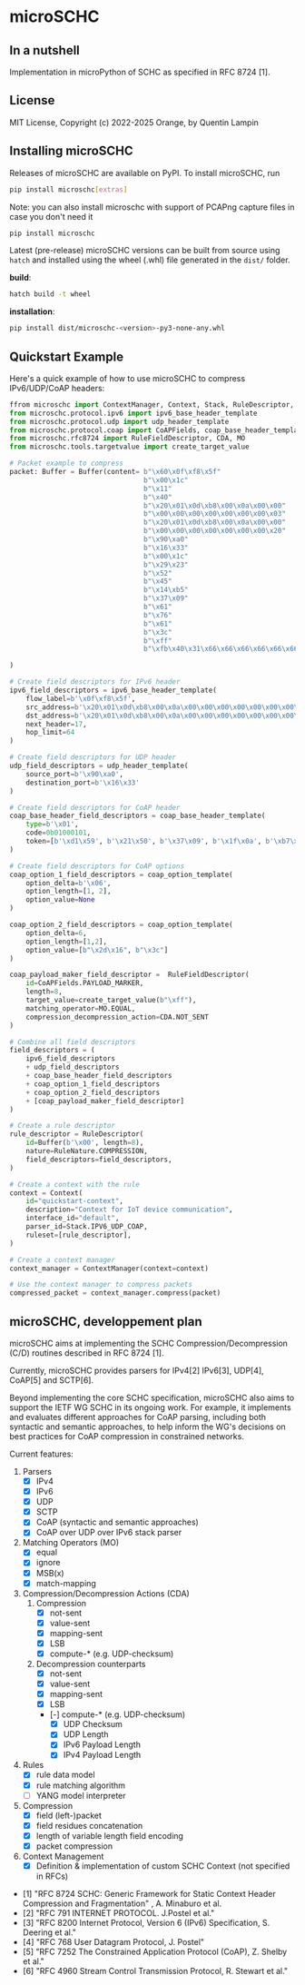 # microSCHC

## In a nutshell

Implementation in microPython of SCHC as specified in RFC 8724 [1].

## License

MIT License, Copyright (c) 2022-2025 Orange, by Quentin Lampin

## Installing microSCHC

Releases of microSCHC are available on PyPI. To install microSCHC, run

```bash
pip install microschc[extras]
```

Note: you can also install microschc with support of PCAPng capture files in case you don't need it

```bash
pip install microschc
```


Latest (pre-release) microSCHC versions can be built from source using `hatch` and installed using the wheel (.whl) file generated in the `dist/` folder.

**build**:

```bash
hatch build -t wheel
```

**installation**:

```bash
pip install dist/microschc-<version>-py3-none-any.whl
```

## Quickstart Example

Here's a quick example of how to use microSCHC to compress IPv6/UDP/CoAP headers:

```python
ffrom microschc import ContextManager, Context, Stack, RuleDescriptor, RuleNature, Buffer
from microschc.protocol.ipv6 import ipv6_base_header_template
from microschc.protocol.udp import udp_header_template
from microschc.protocol.coap import CoAPFields, coap_base_header_template, coap_option_template
from microschc.rfc8724 import RuleFieldDescriptor, CDA, MO
from microschc.tools.targetvalue import create_target_value

# Packet example to compress
packet: Buffer = Buffer(content= b"\x60\x0f\xf8\x5f"                        # IPv6  Version + Traffic Class + Flow Label
                                 b"\x00\x1c"                                #       Payload Length
                                 b"\x11"                                    #       Next Header 
                                 b"\x40"                                    #       Hop Limit
                                 b"\x20\x01\x0d\xb8\x00\x0a\x00\x00"        #       Source Address
                                 b"\x00\x00\x00\x00\x00\x00\x00\x03"        #       |
                                 b"\x20\x01\x0d\xb8\x00\x0a\x00\x00"        #       Destination Address
                                 b"\x00\x00\x00\x00\x00\x00\x00\x20"        #       |
                                 b"\x90\xa0"                                # UDP   Source Port
                                 b"\x16\x33"                                #       Destination Port
                                 b"\x00\x1c"                                #       Length
                                 b"\x29\x23"                                #       Checksum
                                 b"\x52"                                    # CoAP  Version + Type + Token Length
                                 b"\x45"                                    #       Code
                                 b"\x14\xb5"                                #       Message ID
                                 b"\x37\x09"                                #       Token
                                 b"\x61"                                    #       Option Delta 1 + Option Length 1
                                 b"\x76"                                    #       Option Value 1
                                 b"\x61"                                    #       Option Delta 2 + Option Length 2
                                 b"\x3c"                                    #       Option Value 2
                                 b"\xff"                                    #       Payload Marker
                                 b"\xfb\x40\x31\x66\x66\x66\x66\x66\x66"    # App   Payload

)

# Create field descriptors for IPv6 header
ipv6_field_descriptors = ipv6_base_header_template(
    flow_label=b'\x0f\xf8\x5f',
    src_address=b'\x20\x01\x0d\xb8\x00\x0a\x00\x00\x00\x00\x00\x00\x00\x00\x00\x03',
    dst_address=b'\x20\x01\x0d\xb8\x00\x0a\x00\x00\x00\x00\x00\x00\x00\x00\x00\x20',
    next_header=17,
    hop_limit=64
)

# Create field descriptors for UDP header
udp_field_descriptors = udp_header_template(
    source_port=b'\x90\xa0',
    destination_port=b'\x16\x33'
)

# Create field descriptors for CoAP header
coap_base_header_field_descriptors = coap_base_header_template(
    type=b'\x01',
    code=0b01000101,
    token=[b'\xd1\x59', b'\x21\x50', b'\x37\x09', b'\x1f\x0a', b'\xb7\x25', b'\x8d\x43']
)

# Create field descriptors for CoAP options
coap_option_1_field_descriptors = coap_option_template(
    option_delta=b'\x06',
    option_length=[1, 2],
    option_value=None
)

coap_option_2_field_descriptors = coap_option_template(
    option_delta=6,
    option_length=[1,2],
    option_value=[b"\x2d\x16", b"\x3c"]
)

coap_payload_maker_field_descriptor =  RuleFieldDescriptor(
    id=CoAPFields.PAYLOAD_MARKER,
    length=8,
    target_value=create_target_value(b"\xff"),
    matching_operator=MO.EQUAL,
    compression_decompression_action=CDA.NOT_SENT
)

# Combine all field descriptors
field_descriptors = (
    ipv6_field_descriptors
    + udp_field_descriptors 
    + coap_base_header_field_descriptors 
    + coap_option_1_field_descriptors 
    + coap_option_2_field_descriptors
    + [coap_payload_maker_field_descriptor]
)

# Create a rule descriptor
rule_descriptor = RuleDescriptor(
    id=Buffer(b'\x00', length=8),
    nature=RuleNature.COMPRESSION,
    field_descriptors=field_descriptors,
)

# Create a context with the rule
context = Context(
    id="quickstart-context",
    description="Context for IoT device communication",
    interface_id="default",
    parser_id=Stack.IPV6_UDP_COAP,
    ruleset=[rule_descriptor],
)

# Create a context manager
context_manager = ContextManager(context=context)

# Use the context manager to compress packets
compressed_packet = context_manager.compress(packet)
```

## microSCHC, developpement plan

microSCHC aims at implementing the SCHC Compression/Decompression (C/D) routines described in RFC 8724 [1].

Currently, microSCHC provides parsers for IPv4[2] IPv6[3], UDP[4], CoAP[5] and SCTP[6].

Beyond implementing the core SCHC specification, microSCHC also aims to support the IETF WG SCHC in its ongoing work. 
For example, it implements and evaluates different approaches for CoAP parsing, including both syntactic and semantic approaches, to help inform the WG's decisions on best practices for CoAP compression in constrained networks.

Current features:

1. Parsers
   - [x] IPv4
   - [x] IPv6
   - [x] UDP
   - [x] SCTP
   - [x] CoAP (syntactic and semantic approaches)
   - [x] CoAP over UDP over IPv6 stack parser
   
2. Matching Operators (MO)
   - [x] equal
   - [x] ignore
   - [x] MSB(x)
   - [x] match-mapping

3. Compression/Decompression Actions (CDA)
   1. Compression
      - [x] not-sent
      - [x] value-sent
      - [x] mapping-sent
      - [x] LSB
      - [x] compute-* (e.g. UDP-checksum)
      
   2. Decompression counterparts
      - [x] not-sent
      - [x] value-sent
      - [x] mapping-sent
      - [x] LSB
      - [-] compute-* (e.g. UDP-checksum)
         - [x] UDP Checksum
         - [x] UDP Length
         - [x] IPv6 Payload Length
         - [x] IPv4 Payload Length
      
4. Rules
   - [x] rule data model
   - [x] rule matching algorithm
   - [ ] YANG model interpreter
5. Compression
   - [x] field (left-)packet
   - [x] field residues concatenation
   - [x] length of variable length field encoding
   - [x] packet compression
6. Context Management
   - [x] Definition & implementation of custom SCHC Context (not specified in RFCs)

- [1] "RFC 8724 SCHC: Generic Framework for Static Context Header Compression and Fragmentation" , A. Minaburo et al.
- [2] "RFC 791 INTERNET PROTOCOL. J.Postel et al."
- [3] "RFC 8200 Internet Protocol, Version 6 (IPv6) Specification, S. Deering et al."
- [4] "RFC 768 User Datagram Protocol, J. Postel"
- [5] "RFC 7252 The Constrained Application Protocol (CoAP), Z. Shelby et al."
- [6] "RFC 4960 Stream Control Transmission Protocol, R. Stewart et al."